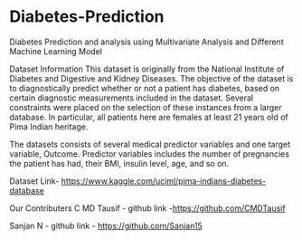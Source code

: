 # Diabetes-Prediction

Diabetes Prediction and analysis using Multivariate Analysis and Different Machine Learning Model

Dataset Information
This dataset is originally from the National Institute of Diabetes and Digestive and Kidney Diseases. The objective of the dataset is to diagnostically predict whether or not a patient has diabetes, based on certain diagnostic measurements included in the dataset. Several constraints were placed on the selection of these instances from a larger database. In particular, all patients here are females at least 21 years old of Pima Indian heritage.

The datasets consists of several medical predictor variables and one target variable, Outcome. Predictor variables includes the number of pregnancies the patient has had, their BMI, insulin level, age, and so on.

Dataset Link- https://www.kaggle.com/uciml/pima-indians-diabetes-database

Our Contributers
C MD Tausif - github link -https://github.com/CMDTausif

Sanjan N - github link - https://github.com/Sanjan15
